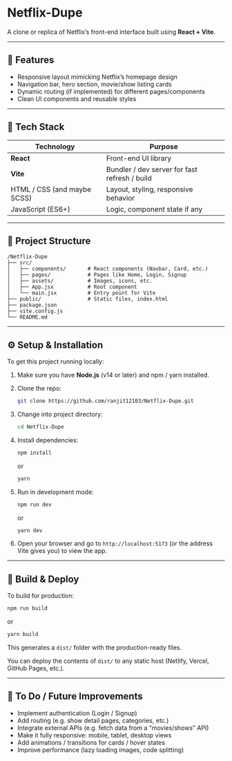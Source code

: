 # Netflix-Dupe

A clone or replica of Netflix’s front-end interface built using **React + Vite**.

---

## 🚀 Features

* Responsive layout mimicking Netflix’s homepage design
* Navigation bar, hero section, movie/show listing cards
* Dynamic routing (if implemented) for different pages/components
* Clean UI components and reusable styles

---

## 🧰 Tech Stack

| Technology                  | Purpose                                       |
| --------------------------- | --------------------------------------------- |
| **React**                   | Front-end UI library                          |
| **Vite**                    | Bundler / dev server for fast refresh / build |
| HTML / CSS (and maybe SCSS) | Layout, styling, responsive behavior          |
| JavaScript (ES6+)           | Logic, component state if any                 |

---

## 📁 Project Structure

```
/Netflix-Dupe
├── src/
│   ├── components/       # React components (Navbar, Card, etc.)
│   ├── pages/            # Pages like Home, Login, Signup
│   ├── assets/           # Images, icons, etc.
│   ├── App.jsx           # Root component
│   └── main.jsx          # Entry point for Vite
├── public/               # Static files, index.html
├── package.json
├── vite.config.js
└── README.md
```

---

## ⚙️ Setup & Installation

To get this project running locally:

1. Make sure you have **Node.js** (v14 or later) and npm / yarn installed.
2. Clone the repo:

   ```bash
   git clone https://github.com/ranjit12103/Netflix-Dupe.git
   ```
3. Change into project directory:

   ```bash
   cd Netflix-Dupe
   ```
4. Install dependencies:

   ```bash
   npm install
   ```

   or

   ```bash
   yarn
   ```
5. Run in development mode:

   ```bash
   npm run dev
   ```

   or

   ```bash
   yarn dev
   ```
6. Open your browser and go to `http://localhost:5173` (or the address Vite gives you) to view the app.

---

## 🔧 Build & Deploy

To build for production:

```bash
npm run build
```

or

```bash
yarn build
```

This generates a `dist/` folder with the production-ready files.

You can deploy the contents of `dist/` to any static host (Netlify, Vercel, GitHub Pages, etc.).

---

## 📝 To Do / Future Improvements

* Implement authentication (Login / Signup)
* Add routing (e.g. show detail pages, categories, etc.)
* Integrate external APIs (e.g. fetch data from a “movies/shows” API)
* Make it fully responsive: mobile, tablet, desktop views
* Add animations / transitions for cards / hover states
* Improve performance (lazy loading images, code splitting)

